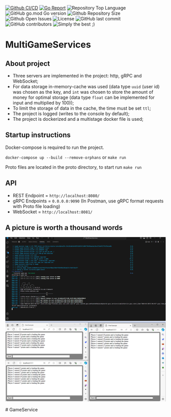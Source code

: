 [![Github CI/CD](https://img.shields.io/github/workflow/status/IskenT/MultiGameServices/Go)](https://github.com/IskenT/MultiGameServices/actions)
[![Go Report](https://goreportcard.com/badge/github.com/IskenT/MultiGameServices)](https://goreportcard.com/report/github.com/IskenT/MultiGameServices)
![Repository Top Language](https://img.shields.io/github/languages/top/IskenT/MultiGameServices)
![GitHub go.mod Go version](https://img.shields.io/github/go-mod/go-version/IskenT/MultiGameServices)
![Github Repository Size](https://img.shields.io/github/repo-size/IskenT/MultiGameServices)
![Github Open Issues](https://img.shields.io/github/issues/IskenT/MultiGameServices)
![License](https://img.shields.io/badge/license-MIT-green)
![GitHub last commit](https://img.shields.io/github/last-commit/IskenT/MultiGameServices)
![GitHub contributors](https://img.shields.io/github/contributors/IskenT/MultiGameServices)
![Simply the best ;)](https://img.shields.io/badge/simply-the%20best%20%3B%29-orange)

# MultiGameServices

## About project
- Three servers are implemented in the project: http, gRPC and WebSocket;
- For data storage in-memory-cache was used (data type `uuid` (user id) was chosen as the key, and `int` was chosen to store the amount of money for optimal storage (data type `float` can be implemented for input and multiplied by 100));
- To limit the storage of data in the cache, the time must be set `ttl`;
- The project is logged (writes to the console by default);
- The project is dockerized and a multistage docker file is used;

##  Startup instructions
Docker-compose is required to run the project.

`docker-compose up --build --remove-orphans` or `make run`

Proto files are located in the proto directory, to start run `make run`

## API
- REST Endpoint = `http://localhost:8080/`
- gRPC Endpoints = `0.0.0.0:9090` (In Postman, use gRPC format requests with Proto file loading)
- WebSocket = `http://localhost:8081/`

## A picture is worth a thousand words
<img src="./images/runner.PNG">

<img src="./images/socket.PNG">


#   G a m e S e r v i c e 
 
 